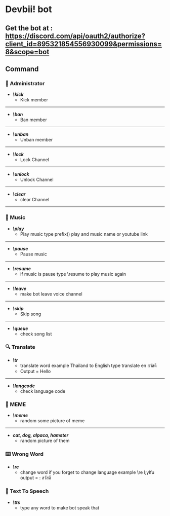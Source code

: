 # Devbii! bot
## Get the bot at : https://discord.com/api/oauth2/authorize?client_id=895321854556930099&permissions=8&scope=bot
## Command
### :wrench: Administrator
* ***\kick***
  * Kick member
___
* ***\ban***
  * Ban member
___
* ***\unban***
  * Unban member
___
* ***\lock***
  * Lock Channel 
___
* ***\unlock***
  * Unlock Channel 
___
* ***\clear***
  * clear Channel 
___
### :guitar: Music
* ***\play***
  * Play music type prefix(\) play and music name or youtube link
___
* ***\pause***
  * Pause music  
___
* ***\resume***
  * if music is pause type \resume to play music again
___
* ***\leave***
  * make bot leave voice channel
___
* ***\skip***
  * Skip song 
___
* ***\queue***
  * check song list
### :mag: Translate
* ***\tr***
  * translate word example Thailand to English type translate en สวัสดี
  * Output = Hello
___
* ***\langcode***
  * check language code
### :rofl: MEME
* ***\meme***
  * random some picture of meme
___
* ***cat, dog, alpaca, hamster***
  * random picture of them
### :keyboard: Wrong Word
* ***\re***
  * change word if you forget to change language example \re l;ylfu output = : สวัสดี
### :lips: Text To Speech
* ***\tts***
  * type any word to make bot speak that
 
  
 
